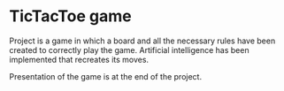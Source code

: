 # TicTacToe game


Project is a game in which a board and all the necessary rules have been created to correctly play the game.
Artificial intelligence has been implemented that recreates its moves.


Presentation of the game is at the end of the project.
